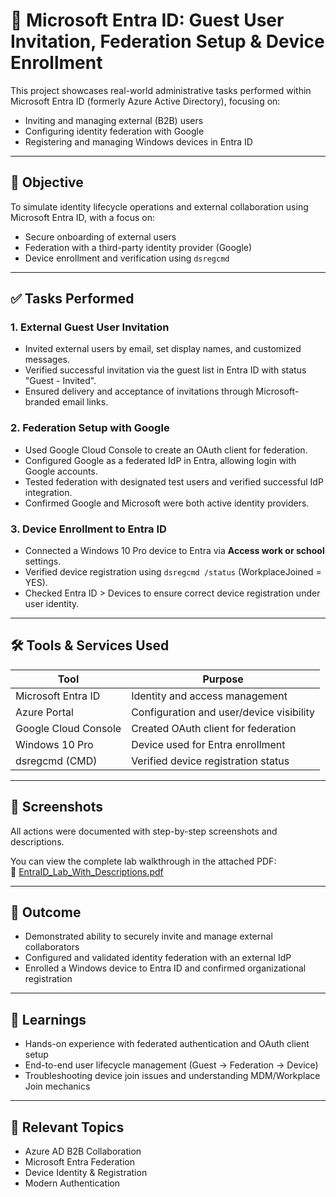 # 🔐 Microsoft Entra ID: Guest User Invitation, Federation Setup & Device Enrollment

This project showcases real-world administrative tasks performed within Microsoft Entra ID (formerly Azure Active Directory), focusing on:

- Inviting and managing external (B2B) users
- Configuring identity federation with Google
- Registering and managing Windows devices in Entra ID

---

## 🎯 Objective

To simulate identity lifecycle operations and external collaboration using Microsoft Entra ID, with a focus on:

- Secure onboarding of external users
- Federation with a third-party identity provider (Google)
- Device enrollment and verification using `dsregcmd`

---

## ✅ Tasks Performed

### 1. **External Guest User Invitation**
- Invited external users by email, set display names, and customized messages.
- Verified successful invitation via the guest list in Entra ID with status "Guest - Invited".
- Ensured delivery and acceptance of invitations through Microsoft-branded email links.

### 2. **Federation Setup with Google**
- Used Google Cloud Console to create an OAuth client for federation.
- Configured Google as a federated IdP in Entra, allowing login with Google accounts.
- Tested federation with designated test users and verified successful IdP integration.
- Confirmed Google and Microsoft were both active identity providers.

### 3. **Device Enrollment to Entra ID**
- Connected a Windows 10 Pro device to Entra via **Access work or school** settings.
- Verified device registration using `dsregcmd /status` (WorkplaceJoined = YES).
- Checked Entra ID > Devices to ensure correct device registration under user identity.

---

## 🛠️ Tools & Services Used

| Tool                     | Purpose                                      |
|--------------------------|----------------------------------------------|
| Microsoft Entra ID       | Identity and access management               |
| Azure Portal             | Configuration and user/device visibility     |
| Google Cloud Console     | Created OAuth client for federation          |
| Windows 10 Pro           | Device used for Entra enrollment             |
| dsregcmd (CMD)           | Verified device registration status          |

---

## 📸 Screenshots

All actions were documented with step-by-step screenshots and descriptions.

You can view the complete lab walkthrough in the attached PDF:  
📄 [EntraID_Lab_With_Descriptions.pdf](./EntraID_Lab_With_Descriptions.pdf)

---

## 🚀 Outcome

- Demonstrated ability to securely invite and manage external collaborators
- Configured and validated identity federation with an external IdP
- Enrolled a Windows device to Entra ID and confirmed organizational registration

---

## 🧠 Learnings

- Hands-on experience with federated authentication and OAuth client setup
- End-to-end user lifecycle management (Guest → Federation → Device)
- Troubleshooting device join issues and understanding MDM/Workplace Join mechanics

---

## 🔗 Relevant Topics

- Azure AD B2B Collaboration  
- Microsoft Entra Federation  
- Device Identity & Registration  
- Modern Authentication  
